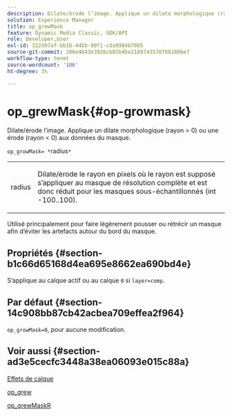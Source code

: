 ```yaml
---
description: Dilate/érode l’image. Applique un dilate morphologique (rayon > 0) ou une érode (rayon < 0) aux données du masque.
solution: Experience Manager
title: op_grewMask
feature: Dynamic Media Classic, SDK/API
role: Developer,User
exl-id: 322d97af-bb1b-44bb-90f1-cda9984b78b5
source-git-commit: 206e4643e3926cb85b4be2189743578f88180be7
workflow-type: tm+mt
source-wordcount: '106'
ht-degree: 3%

---
```


# op_grewMask{#op-growmask}

Dilate/érode l’image. Applique un dilate morphologique (rayon > 0) ou une érode (rayon &lt; 0) aux données du masque.

`op_growMask= *`radius`*`

<table id="simpletable_3BAA4523D29E447FA7A4C9009B3E8344"> 
 <tr class="strow"> 
  <td class="stentry"> <p><span class="varname"> radius</span> </p> </td> 
  <td class="stentry"> <p>Dilate/érode le rayon en pixels où le rayon est supposé s’appliquer au masque de résolution complète et est donc réduit pour les masques sous-échantillonnés (int -100..100). </p></td> 
 </tr> 
</table>

Utilisé principalement pour faire légèrement pousser ou rétrécir un masque afin d’éviter les artefacts autour du bord du masque.

## Propriétés {#section-b1c66d65168d4ea695e8662ea690bd4e}

S’applique au calque actif ou au calque `0` si `layer=comp`.

## Par défaut {#section-14c908bb87cb42acbea709effea2f964}

`op_growMask=0`, pour aucune modification.

## Voir aussi {#section-ad3e5cecfc3448a38ea06093e015c88a}

[Effets de calque](../../../../../is-api/http-ref/image-serving-api-ref/c-http-protocol-reference/c-syntax-and-features/r-layer-effects.md#reference-82a6b5311b3d4471ad2799adb3b2201c)

[op_grew](../../../../../is-api/http-ref/image-serving-api-ref/c-http-protocol-reference/c-command-reference/r-op-grow.md#reference-f95f3291c78c42b9a34b1b7e177e739a)

[op_grewMaskR](../../../../../is-api/http-ref/image-serving-api-ref/c-http-protocol-reference/c-command-reference/r-op-growmaskr.md#reference-8092864159ae43c490821b9590d7709a)
